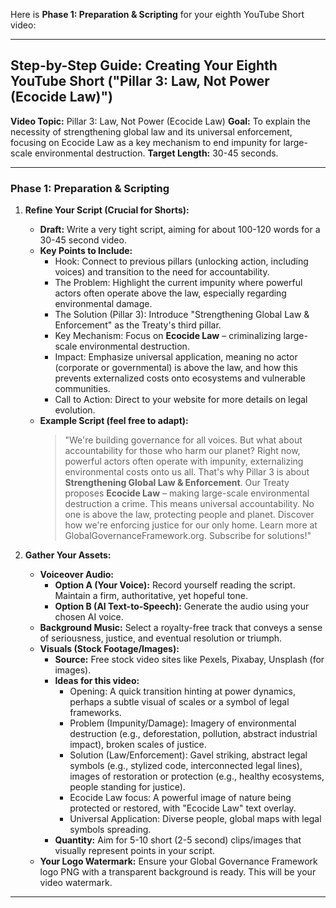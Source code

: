 Here is **Phase 1: Preparation & Scripting** for your eighth YouTube Short video:

---

## Step-by-Step Guide: Creating Your Eighth YouTube Short ("Pillar 3: Law, Not Power (Ecocide Law)")

**Video Topic:** Pillar 3: Law, Not Power (Ecocide Law)
**Goal:** To explain the necessity of strengthening global law and its universal enforcement, focusing on Ecocide Law as a key mechanism to end impunity for large-scale environmental destruction.
**Target Length:** 30-45 seconds.

---

### **Phase 1: Preparation & Scripting**

1.  **Refine Your Script (Crucial for Shorts):**
    * **Draft:** Write a very tight script, aiming for about 100-120 words for a 30-45 second video.
    * **Key Points to Include:**
        * Hook: Connect to previous pillars (unlocking action, including voices) and transition to the need for accountability.
        * The Problem: Highlight the current impunity where powerful actors often operate above the law, especially regarding environmental damage.
        * The Solution (Pillar 3): Introduce "Strengthening Global Law & Enforcement" as the Treaty's third pillar.
        * Key Mechanism: Focus on **Ecocide Law** – criminalizing large-scale environmental destruction.
        * Impact: Emphasize universal application, meaning no actor (corporate or governmental) is above the law, and how this prevents externalized costs onto ecosystems and vulnerable communities.
        * Call to Action: Direct to your website for more details on legal evolution.
    * **Example Script (feel free to adapt):**
        >   "We're building governance for all voices. But what about accountability for those who harm our planet?
        >   Right now, powerful actors often operate with impunity, externalizing environmental costs onto us all.
        >   That's why Pillar 3 is about **Strengthening Global Law & Enforcement**.
        >   Our Treaty proposes **Ecocide Law** – making large-scale environmental destruction a crime. This means universal accountability. No one is above the law, protecting people and planet.
        >   Discover how we're enforcing justice for our only home. Learn more at GlobalGovernanceFramework.org. Subscribe for solutions!"

2.  **Gather Your Assets:**
    * **Voiceover Audio:**
        * **Option A (Your Voice):** Record yourself reading the script. Maintain a firm, authoritative, yet hopeful tone.
        * **Option B (AI Text-to-Speech):** Generate the audio using your chosen AI voice.
    * **Background Music:** Select a royalty-free track that conveys a sense of seriousness, justice, and eventual resolution or triumph.
    * **Visuals (Stock Footage/Images):**
        * **Source:** Free stock video sites like Pexels, Pixabay, Unsplash (for images).
        * **Ideas for this video:**
            * Opening: A quick transition hinting at power dynamics, perhaps a subtle visual of scales or a symbol of legal frameworks.
            * Problem (Impunity/Damage): Imagery of environmental destruction (e.g., deforestation, pollution, abstract industrial impact), broken scales of justice.
            * Solution (Law/Enforcement): Gavel striking, abstract legal symbols (e.g., stylized code, interconnected legal lines), images of restoration or protection (e.g., healthy ecosystems, people standing for justice).
            * Ecocide Law focus: A powerful image of nature being protected or restored, with "Ecocide Law" text overlay.
            * Universal Application: Diverse people, global maps with legal symbols spreading.
        * **Quantity:** Aim for 5-10 short (2-5 second) clips/images that visually represent points in your script.
    * **Your Logo Watermark:** Ensure your Global Governance Framework logo PNG with a transparent background is ready. This will be your video watermark.

---

